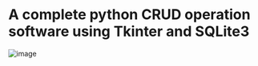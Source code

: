 # A complete python CRUD operation software using Tkinter and SQLite3
![image](https://github.com/Cyber-Niv/Projects/assets/156054091/873c7b81-d40d-4fd8-aeae-75c754be11b1)
